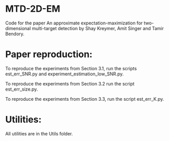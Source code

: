 # MTD-2D-EM
 Code for the paper An approximate expectation-maximization for two-dimensional multi-target detection by Shay Kreymer, Amit Singer and Tamir Bendory.
 
 # Paper reproduction:
 
 To reproduce the experiments from Section 3.1, run the scripts est_err_SNR.py and experiment_estimation_low_SNR.py.
 
 To reproduce the experiments from Section 3.2 run the script est_err_size.py.
 
 To reproduce the experiments from Section 3.3, run the script est_err_K.py.

 
 # Utilities:

 All utilities are in the Utils folder.
 
